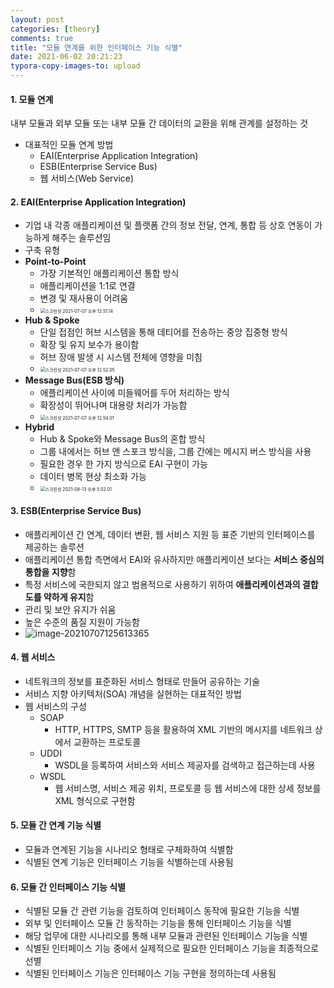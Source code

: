 ```yaml
---
layout: post
categories: [theory]
comments: true
title: "모듈 연계를 위한 인터페이스 기능 식별"
date: 2021-06-02 20:21:23
typora-copy-images-to: upload
---
```


#### 1. 모듈 연계

내부 모듈과 외부 모듈 또는 내부 모듈 간 데이터의 교환을 위해 관계를 설정하는 것

- 대표적인 모듈 연계 방법
  - EAI(Enterprise Application Integration)
  - ESB(Enterprise Service Bus)
  - 웹 서비스(Web Service)

#### 2. EAI(Enterprise Application Integration)

- 기업 내 각종 애플리케이션 및 플랫폼 간의 정보 전달, 연계, 통합 등 상호 연동이 가능하게 해주는 솔루션임
- 구축 유형
- **Point-to-Point**
  - 가장 기본적인 애플리케이션 통합 방식
  - 애플리케이션을 1:1로 연결
  - 변경 및 재사용이 어려움
  - <img src="https://tva1.sinaimg.cn/large/008i3skNgy1gs88t6fstjj30ia09wqep.jpg" alt="스크린샷 2021-07-07 오후 12.51.14" style="zoom:50%;" />
- **Hub & Spoke**
  - 단일 접점인 허브 시스템을 통해 데티어를 전송하는 중앙 집중형 방식
  - 확장 및 유지 보수가 용이함
  - 허브 장애 발생 시 시스템 전체에 영향을 미침
  - <img src="https://tva1.sinaimg.cn/large/008i3skNgy1gs88u1db53j30i80b0tlw.jpg" alt="스크린샷 2021-07-07 오후 12.52.05" style="zoom:50%;" />
- **Message Bus(ESB 방식)**
  - 애플리케이션 사이에 미들웨어를 두어 처리하는 방식
  - 확장성이 뛰어나며 대용량 처리가 가능함
  - <img src="https://tva1.sinaimg.cn/large/008i3skNgy1gs88w1yerkj30f208ktg0.jpg" alt="스크린샷 2021-07-07 오후 12.54.01" style="zoom:50%;" />
- **Hybrid**
  - Hub & Spoke와 Message Bus의 혼합 방식
  - 그룹 내에서는 허브 앤 스포크 방식을, 그룹 간에는 메시지 버스 방식을 사용
  - 필요한 경우 한 가지 방식으로 EAI 구현이 가능
  - 데이터 병목 현상 최소화 가능 
  - <img src="https://tva1.sinaimg.cn/large/008i3skNgy1gtf7zjix8uj60h40akjsb02.jpg" alt="스크린샷 2021-08-13 오후 5.02.01" style="zoom:50%;" />

#### 3. ESB(Enterprise Service Bus)

- 애플리케이션 간 연계, 데이터 변환, 웹 서비스 지원 등 표준 기반의 인터페이스를 제공하는 솔루션
- 애플리케이션 통합 측면에서 EAI와 유사하지만 애플리케이션 보다는 **서비스 중심의 통합을 지향**함
- 특정 서비스에 국한되지 않고 범용적으로 사용하기 위하여 **애플리케이션과의 결합도를 약하게 유지**함
- 관리 및 보안 유지가 쉬움
- 높은 수준의 품질 지원이 가능함
- ![image-20210707125613365](https://tva1.sinaimg.cn/large/008i3skNgy1gs88yb5ve1j30ts0cmtto.jpg)

#### 4. 웹 서비스

- 네트워크의 정보를 표준화된 서비스 형태로 만들어 공유하는 기술
- 서비스 지향 아키텍처(SOA) 개념을 실현하는 대표적인 방법
- 웹 서비스의 구성
  - SOAP
    - HTTP, HTTPS, SMTP 등을 활용하여 XML 기반의 메시지를 네트워크 상에서 교환하는 프로토콜
  - UDDI
    - WSDL을 등록하여 서비스와 서비스 제공자를 검색하고 접근하는데 사용
  - WSDL
    - 웹 서비스명, 서비스 제공 위치, 프로토콜 등 웹 서비스에 대한 상세 정보를 XML 형식으로 구현함

#### 5. 모듈 간 연계 기능 식별

- 모듈과 연계된 기능을 시나리오 형태로 구체화하여 식별함
- 식별된 연계 기능은 인터페이스 기능을 식별하는데 사용됨

#### 6. 모듈 간 인터페이스 기능 식별

- 식별된 모듈 간 관련 기능을 검토하여 인터페이스 동작에 필요한 기능을 식별
- 외부 및 인터페이스 모듈 간 동작하는 기능을 통해 인터페이스 기능을 식별
- 해당 업무에 대한 시나리오를 통해 내부 모듈과 관련된 인터페이스 기능을 식별
- 식별된 인터페이스 기능 중에서 실제적으로 필요한 인터페이스 기능을 최종적으로 선별
- 식별된 인터페이스 기능은 인터페이스 기능 구현을 정의하는데 사용됨

